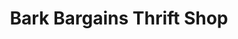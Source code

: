 ---
title: "Bark Bargains Thrift Shop"
url: /richmond/bark-bargains-thrift-shop/
shop: Gebrauchtwaren
---